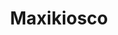 ---
title: "Maxikiosco"
url: /ciudad-autonoma-de-buenos-aires/maxikiosco-general-cesar-diaz/
shop: general
---